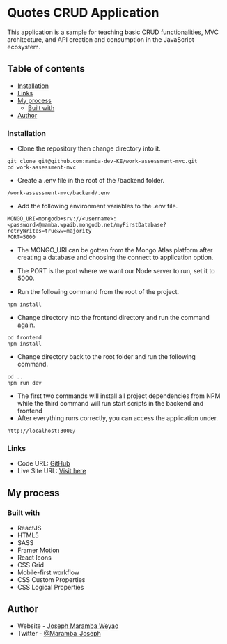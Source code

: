 # Quotes CRUD Application

This application is a sample for teaching basic CRUD functionalities, MVC architecture, and API creation and consumption in the JavaScript ecosystem.

## Table of contents

- [Installation](#installation)
- [Links](#links)
- [My process](#my-process)
  - [Built with](#built-with)
- [Author](#author)

### Installation

- Clone the repository then change directory into it.

```
git clone git@github.com:mamba-dev-KE/work-assessment-mvc.git
cd work-assessment-mvc

```

- Create a .env file in the root of the /backend folder.

```
/work-assessment-mvc/backend/.env
```

- Add the following environment variables to the .env file.

```
MONGO_URI=mongodb+srv://<username>:<password>@mamba.wpaib.mongodb.net/myFirstDatabase?retryWrites=true&w=majority
PORT=5000
```

- The MONGO_URI can be gotten from the Mongo Atlas platform after creating a database and choosing the connect to application option.
- The PORT is the port where we want our Node server to run, set it to 5000.

- Run the following command from the root of the project.

```
npm install

```

- Change directory into the frontend directory and run the command again.

```
cd frontend
npm install

```

- Change directory back to the root folder and run the following command.

```
cd ..
npm run dev

```

- The first two commands will install all project dependencies from NPM while the third command will run start scripts in the backend and frontend
- After everything runs correctly, you can access the application under.

```
http://localhost:3000/

```

### Links

- Code URL: [GitHub](https://github.com/mamba-dev-KE/work-assessment-mvc)
- Live Site URL: [Visit here](http://mamba-quotes.herokuapp.com/)

## My process

### Built with

- ReactJS
- HTML5
- SASS
- Framer Motion
- React Icons
- CSS Grid
- Mobile-first workflow
- CSS Custom Properties
- CSS Logical Properties

## Author

- Website - [Joseph Maramba Weyao](https://josephmaramba.tech)
- Twitter - [@Maramba_Joseph](https://twitter.com/Maramba_Joseph)
